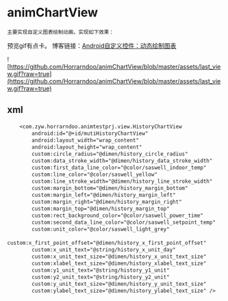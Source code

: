 # animChartView
    主要实现自定义图表绘制动画，实现如下效果：
预览gif有点卡。
博客链接：[Android自定义控件：动态绘制图表](http://blog.csdn.net/oqinyou/article/details/60758417)

![https://github.com/Horrarndoo/animChartView/blob/master/assets/last_view.gif?raw=true](https://github.com/Horrarndoo/animChartView/blob/master/assets/last_view.gif?raw=true)

## xml
        <com.zyw.horrarndoo.animtestprj.view.HistoryChartView
            android:id="@+id/mutiHistoryChartView"
            android:layout_width="wrap_content"
            android:layout_height="wrap_content"
            custom:circle_radius="@dimen/history_circle_radius"
            custom:data_stroke_width="@dimen/history_data_stroke_width"
            custom:first_data_line_color="@color/saswell_indoor_temp"
            custom:line_color="@color/saswell_yellow"
            custom:line_stroke_width="@dimen/history_line_stroke_width"
            custom:margin_bottom="@dimen/history_margin_bottom"
            custom:margin_left="@dimen/history_margin_left"
            custom:margin_right="@dimen/history_margin_right"
            custom:margin_top="@dimen/history_margin_top"
            custom:rect_background_color="@color/saswell_power_time"
            custom:second_data_line_color="@color/saswell_setpoint_temp"
            custom:unit_color="@color/saswell_light_grey"
            custom:x_first_point_offset="@dimen/history_x_first_point_offset"
            custom:x_unit_text="@string/history_x_unit_day"
            custom:x_unit_text_size="@dimen/history_x_unit_text_size"
            custom:xlabel_text_size="@dimen/history_xlabel_text_size"
            custom:y1_unit_text="@string/history_y1_unit"
            custom:y2_unit_text="@string/history_y2_unit"
            custom:y_unit_text_size="@dimen/history_y_unit_text_size"
            custom:ylabel_text_size="@dimen/history_ylabel_text_size" />
        

